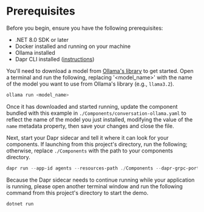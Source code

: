 ﻿# Prerequisites

Before you begin, ensure you have the following prerequisites:

- .NET 8.0 SDK or later
- Docker installed and running on your machine
- Ollama installed
- Dapr CLI installed ([instructions](https://docs.dapr.io/getting-started/install-dapr-cli/))

You'll need to download a model from [Ollama's library](https://ollama.com/library) to get started. Open
a terminal and run the following, replacing '<model_name>' with the name of the model you want to use from
Ollama's library (e.g., `llama3.2`).

```powershell
ollama run <model_name>
```

Once it has downloaded and started running, update the component bundled with this example 
in `./Components/conversation-ollama.yaml` to reflect the name of the model you just installed, modifying the value of
the `name` metadata property, then save your changes and close the file. 

Next, start your Dapr sidecar and tell it where it can look for your components. If launching from this project's directory,
run the following; otherwise, replace `./Components` with the path to your components directory.

```powershell
dapr run --app-id agents --resources-path ./Components --dapr-grpc-port 3501
```

Because the Dapr sidecar needs to continue running while your application is running, please open another terminal
window and run the following command from this project's directory to start the demo.

```poweshell
dotnet run
```
